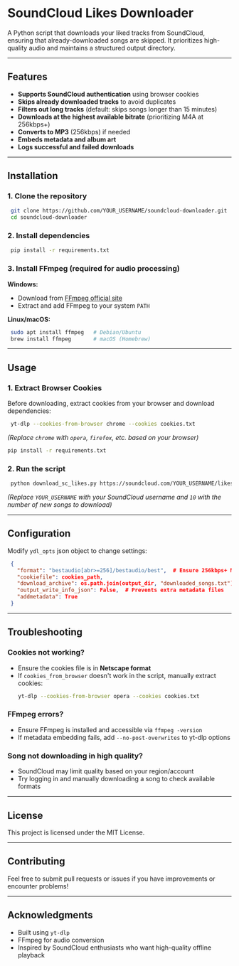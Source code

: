 # SoundCloud Likes Downloader

A Python script that downloads your liked tracks from SoundCloud, ensuring that already-downloaded songs are skipped. It prioritizes high-quality audio and maintains a structured output directory.

---

## Features
- **Supports SoundCloud authentication** using browser cookies
- **Skips already downloaded tracks** to avoid duplicates
- **Filters out long tracks** (default: skips songs longer than 15 minutes)
- **Downloads at the highest available bitrate** (prioritizing M4A at 256kbps+)
- **Converts to MP3** (256kbps) if needed
- **Embeds metadata and album art**
- **Logs successful and failed downloads**

---

## Installation

### 1. Clone the repository

```bash
 git clone https://github.com/YOUR_USERNAME/soundcloud-downloader.git
 cd soundcloud-downloader
```

### 2. Install dependencies

```bash
 pip install -r requirements.txt
```

### 3. Install FFmpeg (required for audio processing)

**Windows:**
- Download from [FFmpeg official site](https://ffmpeg.org/download.html)
- Extract and add FFmpeg to your system `PATH`

**Linux/macOS:**
```bash
 sudo apt install ffmpeg   # Debian/Ubuntu
 brew install ffmpeg       # macOS (Homebrew)
```

---

## Usage

### 1. Extract Browser Cookies
Before downloading, extract cookies from your browser and download dependencies:

```bash
 yt-dlp --cookies-from-browser chrome --cookies cookies.txt
```

*(Replace `chrome` with `opera`, `firefox`, etc. based on your browser)*

```bash
pip install -r requirements.txt
```

### 2. Run the script

```bash
 python download_sc_likes.py https://soundcloud.com/YOUR_USERNAME/likes 10
```

*(Replace `YOUR_USERNAME` with your SoundCloud username and `10` with the number of new songs to download)*

---

## Configuration

Modify `ydl_opts` json object to change settings:

```json
 {
   "format": "bestaudio[abr>=256]/bestaudio/best",  # Ensure 256kbps+ MP3
   "cookiefile": cookies_path,
   "download_archive": os.path.join(output_dir, "downloaded_songs.txt"),
   "output_write_info_json": False,  # Prevents extra metadata files
   "addmetadata": True
 }
```

---

## Troubleshooting

### Cookies not working?
- Ensure the cookies file is in **Netscape format**
- If `cookies_from_browser` doesn't work in the script, manually extract cookies:
  ```bash
  yt-dlp --cookies-from-browser opera --cookies cookies.txt
  ```

### FFmpeg errors?
- Ensure FFmpeg is installed and accessible via `ffmpeg -version`
- If metadata embedding fails, add `--no-post-overwrites` to yt-dlp options

### Song not downloading in high quality?
- SoundCloud may limit quality based on your region/account
- Try logging in and manually downloading a song to check available formats

---

## License
This project is licensed under the MIT License.

---

## Contributing
Feel free to submit pull requests or issues if you have improvements or encounter problems!

---

## Acknowledgments
- Built using `yt-dlp`
- FFmpeg for audio conversion
- Inspired by SoundCloud enthusiasts who want high-quality offline playback

